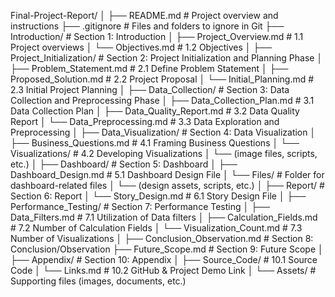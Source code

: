 Final-Project-Report/
│
├── README.md                  # Project overview and instructions
├── .gitignore                 # Files and folders to ignore in Git
├── Introduction/              # Section 1: Introduction
│   ├── Project_Overview.md    # 1.1 Project overviews
│   └── Objectives.md          # 1.2 Objectives
│
├── Project_Initialization/    # Section 2: Project Initialization and Planning Phase
│   ├── Problem_Statement.md   # 2.1 Define Problem Statement
│   ├── Proposed_Solution.md   # 2.2 Project Proposal
│   └── Initial_Planning.md    # 2.3 Initial Project Planning
│
├── Data_Collection/           # Section 3: Data Collection and Preprocessing Phase
│   ├── Data_Collection_Plan.md    # 3.1 Data Collection Plan
│   ├── Data_Quality_Report.md     # 3.2 Data Quality Report
│   └── Data_Preprocessing.md      # 3.3 Data Exploration and Preprocessing
│
├── Data_Visualization/        # Section 4: Data Visualization
│   ├── Business_Questions.md      # 4.1 Framing Business Questions
│   └── Visualizations/            # 4.2 Developing Visualizations
│       └── (image files, scripts, etc.)
│
├── Dashboard/                 # Section 5: Dashboard
│   ├── Dashboard_Design.md        # 5.1 Dashboard Design File
│   └── Files/                    # Folder for dashboard-related files
│       └── (design assets, scripts, etc.)
│
├── Report/                    # Section 6: Report
│   └── Story_Design.md            # 6.1 Story Design File
│
├── Performance_Testing/       # Section 7: Performance Testing
│   ├── Data_Filters.md            # 7.1 Utilization of Data filters
│   ├── Calculation_Fields.md      # 7.2 Number of Calculation Fields
│   └── Visualization_Count.md     # 7.3 Number of Visualizations
│
├── Conclusion_Observation.md  # Section 8: Conclusion/Observation
├── Future_Scope.md            # Section 9: Future Scope
│
├── Appendix/                  # Section 10: Appendix
│   ├── Source_Code/               # 10.1 Source Code
│   └── Links.md                   # 10.2 GitHub & Project Demo Link
│
└── Assets/                    # Supporting files (images, documents, etc.)

